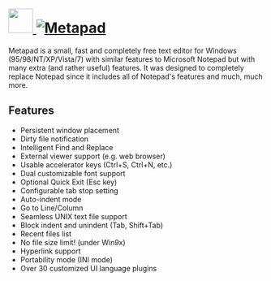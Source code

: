 # [<img src="https://cdn.jsdelivr.net/gh/AdmiringWorm/chocolatey-packages@e25bbb09a6a796ee32f2e436ca57520950b5446e/manual/metapad/icons/48x48.png" height="48" width="48" /> ![Metapad](https://img.shields.io/chocolatey/v/metapad.svg?label=Metapad&style=for-the-badge)](https://community.chocolatey.org/packages/metapad)

Metapad is a small, fast and completely free text editor for Windows (95/98/NT/XP/Vista/7) with similar features to Microsoft Notepad but with many extra (and rather useful) features. It was designed to completely replace Notepad since it includes all of Notepad's features and much, much more.

## Features

- Persistent window placement
- Dirty file notification
- Intelligent Find and Replace
- External viewer support (e.g. web browser)
- Usable accelerator keys (Ctrl+S, Ctrl+N, etc.)
- Dual customizable font support
- Optional Quick Exit (Esc key)
- Configurable tab stop setting
- Auto-indent mode
- Go to Line/Column
- Seamless UNIX text file support
- Block indent and unindent (Tab, Shift+Tab)
- Recent files list
- No file size limit! (under Win9x)
- Hyperlink support
- Portability mode (INI mode)
- Over 30 customized UI language plugins
